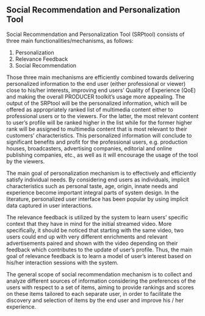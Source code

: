 ## Social Recommendation and Personalization Tool

Social Recommendation and Personalization Tool (SRPtool) consists of three main functionalities/mechanisms, as follows:

1. Personalization
2. Relevance Feedback
3. Social Recommendation

Those three main mechanisms are efficiently combined towards delivering personalized information to the end user (either professional or viewer) close to his/her interests, improving end users’ Quality of Experience (QoE) and making the overall PRODUCER toolkit’s usage more appealing. The output of the SRPtool will be the personalized information, which will be offered as appropriately ranked list of multimedia content either to professional users or to the viewers. For the latter, the most relevant content to user’s profile will be ranked higher in the list while for the former higher rank will be assigned to multimedia content that is most relevant to their customers’ characteristics. This personalized information will conclude to significant benefits and profit for the professional users, e.g. production houses, broadcasters, advertising companies, editorial and online publishing companies, etc., as well as it will encourage the usage of the tool by the viewers.

The main goal of personalization mechanism is to effectively and efficiently satisfy individual needs. By considering end users as individuals, implicit characteristics such as personal taste, age, origin, innate needs and experience become important integral parts of system design. In the literature, personalized user interface has been popular by using implicit data captured in user interactions.

The relevance feedback is utilized by the system to learn users’ specific context that they have in mind for the initial streamed video. More specifically, it should be noticed that starting with the same video, two users could end up with very different enrichments and relevant advertisements paired and shown with the video depending on their feedback which contributes to the update of user’s profile. Thus, the main goal of relevance feedback is to learn a model of user’s interest based on his/her interaction sessions with the system.

The general scope of social recommendation mechanism is to collect and analyze different sources of information considering the preferences of the users with respect to a set of items, aiming to provide rankings and scores on these items tailored to each separate user, in order to facilitate the discovery and selection of items by the end user and improve his / her experience.
